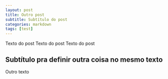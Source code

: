 ```yaml
---
layout: post
title: Outro post
subtitle: Subtítulo do post
categories: markdown
tags: [test]
---
```


Texto do post
Texto do post
Texto do post


## Subtítulo pra definir outra coisa no mesmo texto

Outro texto
